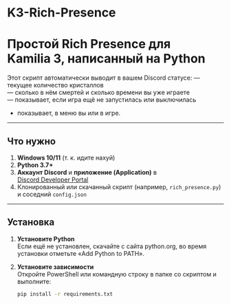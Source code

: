 # K3-Rich-Presence
Простой Rich Presence для Kamilia 3, написанный на Python
========================================================

Этот скрипт автоматически выводит в вашем Discord статусе:
— текущее количество кристаллов  
— сколько в нём смертей и сколько времени вы уже играете  
— показывает, если игра ещё не запустилась или выключилась
- показывает, в меню вы или в игре.

---

## Что нужно

1. **Windows 10/11** (т. к. идите нахуй)  
2. **Python 3.7+**  
3. **Аккаунт Discord** и **приложение (Application)** в [Discord Developer Portal](https://discord.com/developers/applications)  
4. Клонированный или скачанный скрипт (например, `rich_presence.py`) и соседний `config.json`  

---

## Установка

1. **Установите Python**  
   Если ещё не установлен, скачайте с сайта python.org, во время установки отметьте «Add Python to PATH».

2. **Установите зависимости**  
   Откройте PowerShell или командную строку в папке со скриптом и выполните:
   ```bash
   pip install -r requirements.txt

